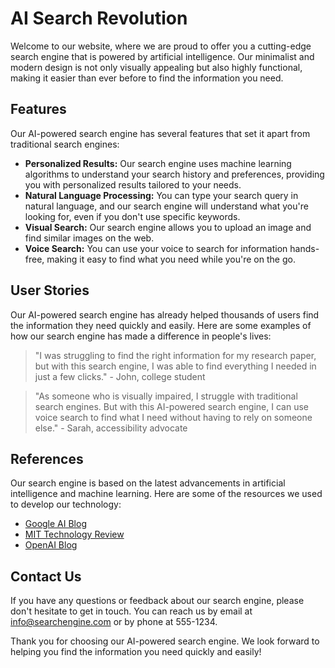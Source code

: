 <!--font:Barlow Condensed-->

# AI Search Revolution

Welcome to our website, where we are proud to offer you a cutting-edge search engine that is powered by artificial intelligence. Our minimalist and modern design is not only visually appealing but also highly functional, making it easier than ever before to find the information you need.

## Features

Our AI-powered search engine has several features that set it apart from traditional search engines:

-   **Personalized Results:** Our search engine uses machine learning algorithms to understand your search history and preferences, providing you with personalized results tailored to your needs.
-   **Natural Language Processing:** You can type your search query in natural language, and our search engine will understand what you're looking for, even if you don't use specific keywords.
-   **Visual Search:** Our search engine allows you to upload an image and find similar images on the web.
-   **Voice Search:** You can use your voice to search for information hands-free, making it easy to find what you need while you're on the go.

## User Stories

Our AI-powered search engine has already helped thousands of users find the information they need quickly and easily. Here are some examples of how our search engine has made a difference in people's lives:

> "I was struggling to find the right information for my research paper, but with this search engine, I was able to find everything I needed in just a few clicks." - John, college student

> "As someone who is visually impaired, I struggle with traditional search engines. But with this AI-powered search engine, I can use voice search to find what I need without having to rely on someone else." - Sarah, accessibility advocate

## References

Our search engine is based on the latest advancements in artificial intelligence and machine learning. Here are some of the resources we used to develop our technology:

-   [Google AI Blog](#googleai)
-   [MIT Technology Review](#mitreview)
-   [OpenAI Blog](#openai)

## Contact Us

If you have any questions or feedback about our search engine, please don't hesitate to get in touch. You can reach us by email at info@searchengine.com or by phone at 555-1234.

Thank you for choosing our AI-powered search engine. We look forward to helping you find the information you need quickly and easily!

<!--

Write me content for website with wallpaper which alt text is:

"A wallpaper featuring an abstract illustration of an AI-powered search engine, with a minimalist and modern design."

The name/title of the page should not be 1:1 copy of the alt text but rather a real content of the website which is using this wallpaper.

- Use markdown format
- Start with heading
- Heading should be short and concise
- The content should look like a real website
- The website should not be about the wallpaper, wallpaper is just a related background
- Heading should be contain work "wallpaper" or "background"
- Include real sections like references, contact, user stories, etc. use things relevant to the page purpose.
- Feel free to use structure like headings, bullets, numbering, blockquotes, paragraphs, horizontal lines, etc.
- You can use formatting like bold or _italic_
- You can include UTF-8 emojis
- Links should be only #hash anchors (and you can refer to the document itself)
- Do not include images


---


# AI-Powered Search Engine: Revolutionizing the Way You Browse

Welcome to our website, where we are proud to offer you a cutting-edge search engine that is powered by artificial intelligence. Our minimalist and modern design is not only visually appealing but also highly functional, making it easier than ever before to find the information you need.

## Features

Our AI-powered search engine has several features that set it apart from traditional search engines:

- **Personalized Results:** Our search engine uses machine learning algorithms to understand your search history and preferences, providing you with personalized results tailored to your needs.
- **Natural Language Processing:** You can type your search query in natural language, and our search engine will understand what you're looking for, even if you don't use specific keywords.
- **Visual Search:** Our search engine allows you to upload an image and find similar images on the web.
- **Voice Search:** You can use your voice to search for information hands-free, making it easy to find what you need while you're on the go.

## User Stories

Our AI-powered search engine has already helped thousands of users find the information they need quickly and easily. Here are some examples of how our search engine has made a difference in people's lives:

> "I was struggling to find the right information for my research paper, but with this search engine, I was able to find everything I needed in just a few clicks." - John, college student

> "As someone who is visually impaired, I struggle with traditional search engines. But with this AI-powered search engine, I can use voice search to find what I need without having to rely on someone else." - Sarah, accessibility advocate

## References

Our search engine is based on the latest advancements in artificial intelligence and machine learning. Here are some of the resources we used to develop our technology:

- [Google AI Blog](#googleai)
- [MIT Technology Review](#mitreview)
- [OpenAI Blog](#openai)

## Contact Us

If you have any questions or feedback about our search engine, please don't hesitate to get in touch. You can reach us by email at info@searchengine.com or by phone at 555-1234.

Thank you for choosing our AI-powered search engine. We look forward to helping you find the information you need quickly and easily!

-->
